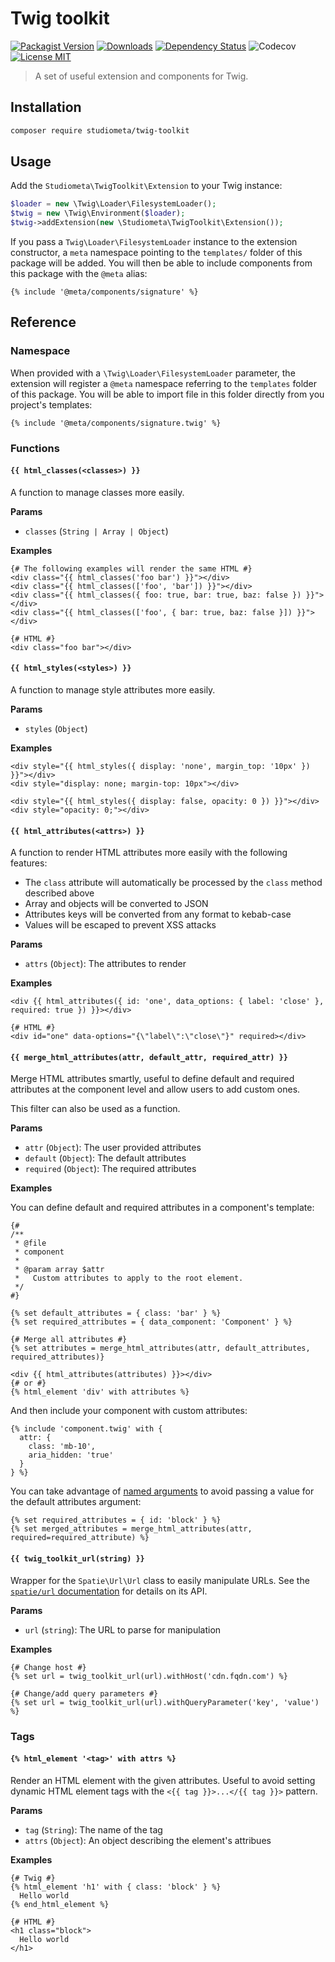# Twig toolkit

[![Packagist Version](https://img.shields.io/github/v/release/studiometa/twig-toolkit?style=flat&colorB=3e63dd&colorA=414853&label=packagist)](https://packagist.org/packages/studiometa/twig-toolkit)
[![Downloads](https://img.shields.io/packagist/dm/studiometa/twig-toolkit?style=flat&colorB=3e63dd&colorA=414853)](https://packagist.org/packages/studiometa/twig-toolkit)
[![Dependency Status](https://img.shields.io/librariesio/github/studiometa/twig-toolkit?style=flat&colorB=3e63dd&colorA=414853)](https://packagist.org/packages/studiometa/twig-toolkit)
![Codecov](https://img.shields.io/codecov/c/github/studiometa/twig-toolkit?style=flat&colorB=3e63dd&colorA=414853)
[![License MIT](https://img.shields.io/packagist/l/studiometa/twig-toolkit?style=flat&colorB=3e63dd&colorA=414853)](https://github.com/studiometa/twig-toolkit/blob/master/LICENSE)

> A set of useful extension and components for Twig.

## Installation

```bash
composer require studiometa/twig-toolkit
```

## Usage

Add the `Studiometa\TwigToolkit\Extension` to your Twig instance:

```php
$loader = new \Twig\Loader\FilesystemLoader();
$twig = new \Twig\Environment($loader);
$twig->addExtension(new \Studiometa\TwigToolkit\Extension());
```

If you pass a `Twig\Loader\FilesystemLoader` instance to the extension constructor, a `meta` namespace pointing to the `templates/` folder of this package will be added. You will then be able to include components from this package with the `@meta` alias:

```twig
{% include '@meta/components/signature' %}
```

## Reference

### Namespace

When provided with a `\Twig\Loader\FilesystemLoader` parameter, the extension will register a `@meta` namespace referring to the `templates` folder of this package. You will be able to import file in this folder directly from you project's templates:

```twig
{% include '@meta/components/signature.twig' %}
```

### Functions

#### `{{ html_classes(<classes>) }}`

A function to manage classes more easily.

**Params**

- `classes` (`String | Array | Object`)

**Examples**

```twig
{# The following examples will render the same HTML #}
<div class="{{ html_classes('foo bar') }}"></div>
<div class="{{ html_classes(['foo', 'bar']) }}"></div>
<div class="{{ html_classes({ foo: true, bar: true, baz: false }) }}"></div>
<div class="{{ html_classes(['foo', { bar: true, baz: false }]) }}"></div>

{# HTML #}
<div class="foo bar"></div>
```

#### `{{ html_styles(<styles>) }}`

A function to manage style attributes more easily.

**Params**

- `styles` (`Object`)

**Examples**

```twig
<div style="{{ html_styles({ display: 'none', margin_top: '10px' }) }}"></div>
<div style="display: none; margin-top: 10px"></div>

<div style="{{ html_styles({ display: false, opacity: 0 }) }}"></div>
<div style="opacity: 0;"></div>
```

#### `{{ html_attributes(<attrs>) }}`

A function to render HTML attributes more easily with the following features:

- The `class` attribute will automatically be processed by the `class` method described above
- Array and objects will be converted to JSON
- Attributes keys will be converted from any format to kebab-case
- Values will be escaped to prevent XSS attacks

**Params**

- `attrs` (`Object`): The attributes to render

**Examples**

```twig
<div {{ html_attributes({ id: 'one', data_options: { label: 'close' }, required: true }) }}></div>

{# HTML #}
<div id="one" data-options="{\"label\":\"close\"}" required></div>
```

#### `{{ merge_html_attributes(attr, default_attr, required_attr) }}`

Merge HTML attributes smartly, useful to define default and required attributes at the component level and allow users to add custom ones.

This filter can also be used as a function.

**Params**

- `attr` (`Object`): The user provided attributes
- `default` (`Object`): The default attributes
- `required` (`Object`): The required attributes

**Examples**

You can define default and required attributes in a component's template:

```twig
{#
/**
 * @file
 * component
 *
 * @param array $attr
 *   Custom attributes to apply to the root element.
 */
#}

{% set default_attributes = { class: 'bar' } %}
{% set required_attributes = { data_component: 'Component' } %}

{# Merge all attributes #}
{% set attributes = merge_html_attributes(attr, default_attributes, required_attributes)}

<div {{ html_attributes(attributes) }}></div>
{# or #}
{% html_element 'div' with attributes %}
```

And then include your component with custom attributes:

```twig
{% include 'component.twig' with {
  attr: {
    class: 'mb-10',
    aria_hidden: 'true'
  }
} %}
```

You can take advantage of [named arguments](http://twig.symfony.com/doc/3.x/templates.html#named-arguments) to avoid passing a value for the default attributes argument:

```twig
{% set required_attributes = { id: 'block' } %}
{% set merged_attributes = merge_html_attributes(attr, required=required_attribute) %}
```

#### `{{ twig_toolkit_url(string) }}`

Wrapper for the `Spatie\Url\Url` class to easily manipulate URLs. See the [`spatie/url` documentation](https://github.com/spatie/url) for details on its API.

**Params**

- `url` (`string`): The URL to parse for manipulation

**Examples**

```twig
{# Change host #}
{% set url = twig_toolkit_url(url).withHost('cdn.fqdn.com') %}

{# Change/add query parameters #}
{% set url = twig_toolkit_url(url).withQueryParameter('key', 'value') %}
```

### Tags

#### `{% html_element '<tag>' with attrs %}`

Render an HTML element with the given attributes. Useful to avoid setting dynamic HTML element tags with the `<{{ tag }}>...</{{ tag }}>` pattern.

**Params**

- `tag` (`String`): The name of the tag
- `attrs` (`Object`): An object describing the element's attribues

**Examples**

```twig
{# Twig #}
{% html_element 'h1' with { class: 'block' } %}
  Hello world
{% end_html_element %}

{# HTML #}
<h1 class="block">
  Hello world
</h1>
```

